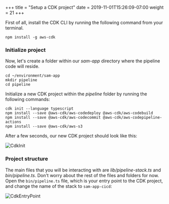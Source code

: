 +++
title = "Setup a CDK project"
date = 2019-11-01T15:26:09-07:00
weight = 21
+++

First of all, install the CDK CLI by running the following command from your terminal.
```
npm install -g aws-cdk
```

### Initialize project

Now, let's create a folder within our _sam-app_ directory where the pipeline code will reside.
```
cd ~/environment/sam-app
mkdir pipeline
cd pipeline
```

Initialize a new CDK project within the _pipeline_ folder by running the following commands:

```
cdk init --language typescript
npm install --save @aws-cdk/aws-codedeploy @aws-cdk/aws-codebuild
npm install --save @aws-cdk/aws-codecommit @aws-cdk/aws-codepipeline-actions
npm install --save @aws-cdk/aws-s3
```

After a few seconds, our new CDK project should look like this:

![CdkInit](/images/chapter4/screenshot-cdk-init.png)


### Project structure
The main files that you will be interacting with are _lib/pipeline-stack.ts_ and _bin/pipeline.ts_. Don't worry about the rest of the files and folders for now. Open the `bin/pipeline.ts` file, which is your entry point to the CDK project, and change the name of the stack to `sam-app-cicd`: 

![CdkEntryPoint](/images/chapter4/screenshot-bin-pipeline-ts.png)

